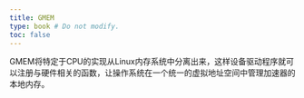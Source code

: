 ```yaml
---
title: GMEM
type: book # Do not modify.
toc: false
---
```


GMEM将特定于CPU的实现从Linux内存系统中分离出来，这样设备驱动程序就可以注册与硬件相关的函数，让操作系统在一个统一的虚拟地址空间中管理加速器的本地内存。


